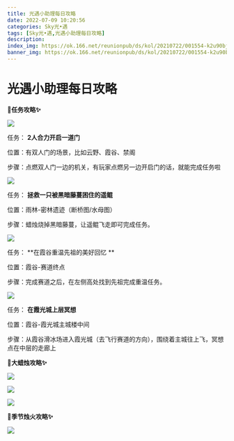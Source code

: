 ```yaml
---
title: 光遇小助理每日攻略
date: 2022-07-09 10:20:56
categories: Sky光•遇
tags: [Sky光•遇,光遇小助理每日攻略]
description: 
index_img: https://ok.166.net/reunionpub/ds/kol/20210722/001554-k2u90bj7ay.png?imageView&thumbnail=600x0&type=jpg
banner_img: https://ok.166.net/reunionpub/ds/kol/20210722/001554-k2u90bj7ay.png?imageView&thumbnail=600x0&type=jpg
---
```

# 光遇小助理每日攻略
**🎉任务攻略✨**

  

![](https://ok.166.net/reunionpub/ds/kol/20220709/003557-waocm8s9ep.png)

任务： **2人合力开启一道门**

位置：有双人门的场景，比如云野、霞谷、禁阁

步骤：点燃双人门一边的机关，有玩家点燃另一边开启门的话，就能完成任务啦

![](https://ok.166.net/reunionpub/ds/kol/20220709/003628-gwrdfncayp.png)

任务： **拯救一只被黑暗藤蔓困住的遥鲲**

位置：雨林-密林遗迹（断桥图/水母图）

步骤：蜡烛烧掉黑暗藤蔓，让遥鲲飞走即可完成任务。

![](https://ok.166.net/reunionpub/ds/kol/20220709/003743-euiglyt4hp.png)

任务： **在霞谷重温先祖的美好回忆  **

位置：霞谷-赛道终点

步骤：完成赛道之后，在左侧高处找到先祖完成重温任务。

![](https://ok.166.net/reunionpub/ds/kol/20220709/003651-ecynhj72f4.png)

任务： **在霞光城上层冥想**

位置：霞谷-霞光城主城楼中间

步骤：从霞谷滑冰场进入霞光城（去飞行赛道的方向），围绕着主城往上飞，冥想点在中层的走廊上

 **🎉大蜡烛攻略✨**

![](https://ok.166.net/reunionpub/ds/kol/20220709/003927-juew5g42b1.png)

![](https://ok.166.net/reunionpub/ds/kol/20220709/004026-cnusm5a9f6.png)

![](https://ok.166.net/reunionpub/ds/kol/20220709/003830-4tejqys2mr.png)

  

 **🎉季节烛火攻略✨**

![](https://ok.166.net/reunionpub/ds/kol/20220709/004102-8o5qw9zy0m.png)

  

